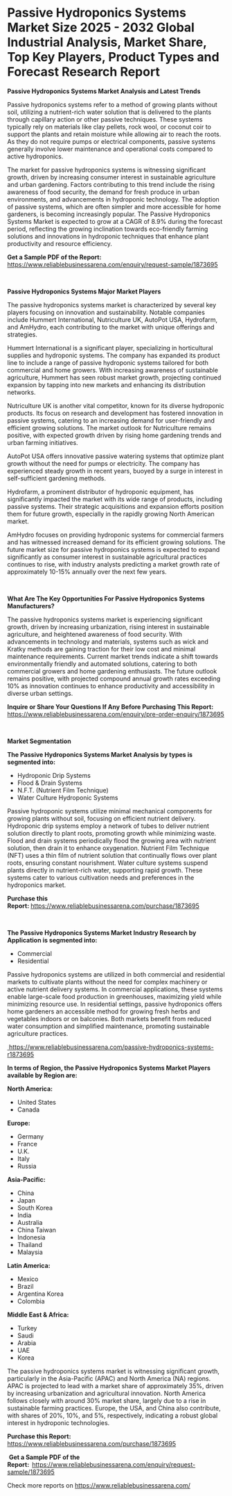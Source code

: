 <p><h1>Passive Hydroponics Systems Market Size 2025 - 2032 Global Industrial Analysis, Market Share, Top Key Players, Product Types and Forecast Research Report</h1></p><p><strong>Passive Hydroponics Systems Market Analysis and Latest Trends</strong></p>
<p><p>Passive hydroponics systems refer to a method of growing plants without soil, utilizing a nutrient-rich water solution that is delivered to the plants through capillary action or other passive techniques. These systems typically rely on materials like clay pellets, rock wool, or coconut coir to support the plants and retain moisture while allowing air to reach the roots. As they do not require pumps or electrical components, passive systems generally involve lower maintenance and operational costs compared to active hydroponics.</p><p>The market for passive hydroponics systems is witnessing significant growth, driven by increasing consumer interest in sustainable agriculture and urban gardening. Factors contributing to this trend include the rising awareness of food security, the demand for fresh produce in urban environments, and advancements in hydroponic technology. The adoption of passive systems, which are often simpler and more accessible for home gardeners, is becoming increasingly popular. The Passive Hydroponics Systems Market is expected to grow at a CAGR of 8.9% during the forecast period, reflecting the growing inclination towards eco-friendly farming solutions and innovations in hydroponic techniques that enhance plant productivity and resource efficiency.</p></p>
<p><strong>Get a Sample PDF of the Report:&nbsp;</strong> <a href="https://www.reliablebusinessarena.com/enquiry/request-sample/1873695?utm_campaign=2396&utm_medium=2&utm_source=Github&utm_content=ia&utm_term=30032025&utm_id=passive-hydroponics-systems">https://www.reliablebusinessarena.com/enquiry/request-sample/1873695</a></p>
<p>&nbsp;</p>
<p><strong>Passive Hydroponics Systems Major Market Players</strong></p>
<p><p>The passive hydroponics systems market is characterized by several key players focusing on innovation and sustainability. Notable companies include Hummert International, Nutriculture UK, AutoPot USA, Hydrofarm, and AmHydro, each contributing to the market with unique offerings and strategies.</p><p>Hummert International is a significant player, specializing in horticultural supplies and hydroponic systems. The company has expanded its product line to include a range of passive hydroponic systems tailored for both commercial and home growers. With increasing awareness of sustainable agriculture, Hummert has seen robust market growth, projecting continued expansion by tapping into new markets and enhancing its distribution networks.</p><p>Nutriculture UK is another vital competitor, known for its diverse hydroponic products. Its focus on research and development has fostered innovation in passive systems, catering to an increasing demand for user-friendly and efficient growing solutions. The market outlook for Nutriculture remains positive, with expected growth driven by rising home gardening trends and urban farming initiatives.</p><p>AutoPot USA offers innovative passive watering systems that optimize plant growth without the need for pumps or electricity. The company has experienced steady growth in recent years, buoyed by a surge in interest in self-sufficient gardening methods.</p><p>Hydrofarm, a prominent distributor of hydroponic equipment, has significantly impacted the market with its wide range of products, including passive systems. Their strategic acquisitions and expansion efforts position them for future growth, especially in the rapidly growing North American market.</p><p>AmHydro focuses on providing hydroponic systems for commercial farmers and has witnessed increased demand for its efficient growing solutions. The future market size for passive hydroponics systems is expected to expand significantly as consumer interest in sustainable agricultural practices continues to rise, with industry analysts predicting a market growth rate of approximately 10-15% annually over the next few years.</p></p>
<p>&nbsp;</p>
<p><strong>What Are The Key Opportunities For Passive Hydroponics Systems Manufacturers?</strong></p>
<p><p>The passive hydroponics systems market is experiencing significant growth, driven by increasing urbanization, rising interest in sustainable agriculture, and heightened awareness of food security. With advancements in technology and materials, systems such as wick and Kratky methods are gaining traction for their low cost and minimal maintenance requirements. Current market trends indicate a shift towards environmentally friendly and automated solutions, catering to both commercial growers and home gardening enthusiasts. The future outlook remains positive, with projected compound annual growth rates exceeding 10% as innovation continues to enhance productivity and accessibility in diverse urban settings.</p></p>
<p><strong>Inquire or Share Your Questions If Any Before Purchasing This Report:</strong> <a href="https://www.reliablebusinessarena.com/enquiry/pre-order-enquiry/1873695?utm_campaign=2396&utm_medium=2&utm_source=Github&utm_content=ia&utm_term=30032025&utm_id=passive-hydroponics-systems">https://www.reliablebusinessarena.com/enquiry/pre-order-enquiry/1873695</a></p>
<p>&nbsp;</p>
<p><strong>Market Segmentation</strong></p>
<p><strong>The Passive Hydroponics Systems Market Analysis by types is segmented into:</strong></p>
<p><ul><li>Hydroponic Drip Systems</li><li>Flood & Drain Systems</li><li>N.F.T. (Nutrient Film Technique)</li><li>Water Culture Hydroponic Systems</li></ul></p>
<p><p>Passive hydroponic systems utilize minimal mechanical components for growing plants without soil, focusing on efficient nutrient delivery. Hydroponic drip systems employ a network of tubes to deliver nutrient solution directly to plant roots, promoting growth while minimizing waste. Flood and drain systems periodically flood the growing area with nutrient solution, then drain it to enhance oxygenation. Nutrient Film Technique (NFT) uses a thin film of nutrient solution that continually flows over plant roots, ensuring constant nourishment. Water culture systems suspend plants directly in nutrient-rich water, supporting rapid growth. These systems cater to various cultivation needs and preferences in the hydroponics market.</p></p>
<p><strong>Purchase this Report:&nbsp;</strong><a href="https://www.reliablebusinessarena.com/purchase/1873695?utm_campaign=2396&utm_medium=2&utm_source=Github&utm_content=ia&utm_term=30032025&utm_id=passive-hydroponics-systems">https://www.reliablebusinessarena.com/purchase/1873695</a></p>
<p>&nbsp;</p>
<p><strong>The Passive Hydroponics Systems Market Industry Research by Application is segmented into:</strong></p>
<p><ul><li>Commercial</li><li>Residential</li></ul></p>
<p><p>Passive hydroponics systems are utilized in both commercial and residential markets to cultivate plants without the need for complex machinery or active nutrient delivery systems. In commercial applications, these systems enable large-scale food production in greenhouses, maximizing yield while minimizing resource use. In residential settings, passive hydroponics offers home gardeners an accessible method for growing fresh herbs and vegetables indoors or on balconies. Both markets benefit from reduced water consumption and simplified maintenance, promoting sustainable agriculture practices.</p></p>
<p><a href="https://www.reliablebusinessarena.com/passive-hydroponics-systems-r1873695?utm_campaign=2396&utm_medium=2&utm_source=Github&utm_content=ia&utm_term=30032025&utm_id=passive-hydroponics-systems">&nbsp;https://www.reliablebusinessarena.com/passive-hydroponics-systems-r1873695</a></p>
<p><strong>In terms of Region, the Passive Hydroponics Systems Market Players available by Region are:</strong></p>
<p>
    <p> <strong> North America: </strong>
        <ul>
            <li>United States</li>
            <li>Canada</li>
        </ul>
        </p> 
    <p> <strong> Europe: </strong>
        <ul>
            <li>Germany</li>
            <li>France</li>
            <li>U.K.</li>
            <li>Italy</li>
            <li>Russia</li>
        </ul>
        </p> 
    <p> <strong> Asia-Pacific: </strong>
        <ul>
            <li>China</li>
            <li>Japan</li>
            <li>South Korea</li>
            <li>India</li>
            <li>Australia</li>
            <li>China Taiwan</li>
            <li>Indonesia</li>
            <li>Thailand</li>
            <li>Malaysia</li>
        </ul>
        </p> 
    <p> <strong> Latin America: </strong>
        <ul>
            <li>Mexico</li>
            <li>Brazil</li>
            <li>Argentina Korea</li>
            <li>Colombia</li>
        </ul>
        </p> 
    <p> <strong> Middle East & Africa: </strong>
        <ul>
            <li>Turkey</li>
            <li>Saudi</li>
            <li>Arabia</li>
            <li>UAE</li>
            <li>Korea</li>
        </ul>
    </p>
    </p>
<p><p>The passive hydroponics systems market is witnessing significant growth, particularly in the Asia-Pacific (APAC) and North America (NA) regions. APAC is projected to lead with a market share of approximately 35%, driven by increasing urbanization and agricultural innovation. North America follows closely with around 30% market share, largely due to a rise in sustainable farming practices. Europe, the USA, and China also contribute, with shares of 20%, 10%, and 5%, respectively, indicating a robust global interest in hydroponic technologies.</p></p>
<p><strong>Purchase this Report: </strong><a href="https://www.reliablebusinessarena.com/purchase/1873695?utm_campaign=2396&utm_medium=2&utm_source=Github&utm_content=ia&utm_term=30032025&utm_id=passive-hydroponics-systems">https://www.reliablebusinessarena.com/purchase/1873695</a></p>
<p>&nbsp;<strong>Get a Sample PDF of the Report:&nbsp;&nbsp;</strong><a href="https://www.reliablebusinessarena.com/enquiry/request-sample/1873695?utm_campaign=2396&utm_medium=2&utm_source=Github&utm_content=ia&utm_term=30032025&utm_id=passive-hydroponics-systems">https://www.reliablebusinessarena.com/enquiry/request-sample/1873695</a></p>
<p><strong></strong></p>
<p>Check more reports on <a href="https://www.reliablebusinessarena.com/?utm_campaign=2396&utm_medium=2&utm_source=Github&utm_content=ia&utm_term=30032025&utm_id=passive-hydroponics-systems">https://www.reliablebusinessarena.com/</a></p>